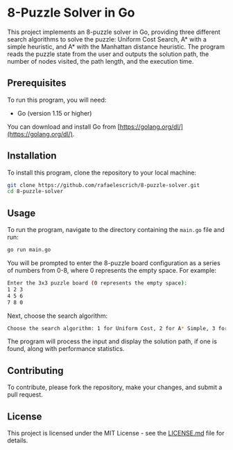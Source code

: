# 8-Puzzle Solver in Go

This project implements an 8-puzzle solver in Go, providing three different search algorithms to solve the puzzle: Uniform Cost Search, A* with a simple heuristic, and A* with the Manhattan distance heuristic. The program reads the puzzle state from the user and outputs the solution path, the number of nodes visited, the path length, and the execution time.

## Prerequisites

To run this program, you will need:

- Go (version 1.15 or higher)

You can download and install Go from [https://golang.org/dl/](https://golang.org/dl/).

## Installation

To install this program, clone the repository to your local machine:

```bash
git clone https://github.com/rafaelescrich/8-puzzle-solver.git
cd 8-puzzle-solver
```

## Usage

To run the program, navigate to the directory containing the `main.go` file and run:

```bash
go run main.go
```

You will be prompted to enter the 8-puzzle board configuration as a series of numbers from 0-8, where 0 represents the empty space. For example:

```bash
Enter the 3x3 puzzle board (0 represents the empty space):
1 2 3
4 5 6
7 8 0
```

Next, choose the search algorithm:

```bash
Choose the search algorithm: 1 for Uniform Cost, 2 for A* Simple, 3 for A* Precise
```

The program will process the input and display the solution path, if one is found, along with performance statistics.

## Contributing

To contribute, please fork the repository, make your changes, and submit a pull request.

## License

This project is licensed under the MIT License - see the [LICENSE.md](LICENSE.md)  file for details.
